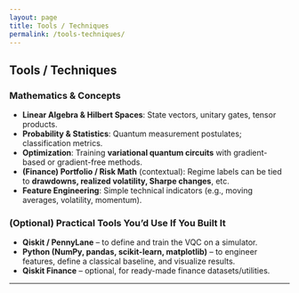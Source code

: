 ```yaml
---
layout: page
title: Tools / Techniques
permalink: /tools-techniques/
---
```






## Tools / Techniques

### Mathematics & Concepts
- **Linear Algebra & Hilbert Spaces**: State vectors, unitary gates, tensor products.
- **Probability & Statistics**: Quantum measurement postulates; classification metrics.
- **Optimization**: Training **variational quantum circuits** with gradient-based or gradient-free methods.
- **(Finance) Portfolio / Risk Math** (contextual): Regime labels can be tied to **drawdowns, realized volatility, Sharpe changes**, etc.
- **Feature Engineering**: Simple technical indicators (e.g., moving averages, volatility, momentum).

### (Optional) Practical Tools You’d Use If You Built It
- **Qiskit / PennyLane** – to define and train the VQC on a simulator.
- **Python (NumPy, pandas, scikit-learn, matplotlib)** – to engineer features, define a classical baseline, and visualize results.
- **Qiskit Finance** – optional, for ready-made finance datasets/utilities.

---
